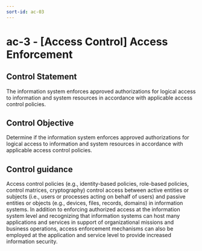 ```yaml
---
sort-id: ac-03
---
```


# ac-3 - \[Access Control\] Access Enforcement

## Control Statement

The information system enforces approved authorizations for logical access to information and system resources in accordance with applicable access control policies.

## Control Objective

Determine if the information system enforces approved authorizations for logical access to information and system resources in accordance with applicable access control policies.

## Control guidance

Access control policies (e.g., identity-based policies, role-based policies, control matrices, cryptography) control access between active entities or subjects (i.e., users or processes acting on behalf of users) and passive entities or objects (e.g., devices, files, records, domains) in information systems. In addition to enforcing authorized access at the information system level and recognizing that information systems can host many applications and services in support of organizational missions and business operations, access enforcement mechanisms can also be employed at the application and service level to provide increased information security.
